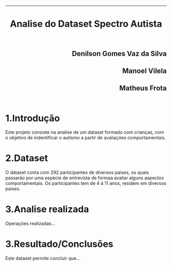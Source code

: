 ﻿***
<h1 align="center" > Analise do Dataset Spectro Autista

<br>
<br>

<h2 align="right">Denilson Gomes Vaz da Silva<br>
<h2 align="right">Manoel Vilela<br>
<h2 align="right">Matheus Frota<br>
<br>

1.Introdução
==========

<p>Este projeto consiste na analise de um dataset formado com crianças, com o objetivo de indentificar o autismo a partir de avaliações comportamentais.<p/>

2.Dataset
==========

<p>O dataset conta com 292 participantes de diversos paises, os quais passarão por uma espécie de entrevista de formaa avaliar alguns aspectos comportamentais. Os participantes tem de 4 à 11 anos, residem em diversos países.<p/>

3.Analise realizada
==========

<p>Operações realizadas...<p/>

3.Resultado/Conclusões
==========

<p>Este dataset permite concluir que...<p/>
